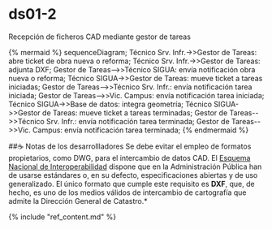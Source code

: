 # ds01-2

Recepción de ficheros CAD mediante gestor de tareas  

{% mermaid %}
sequenceDiagram;
  Técnico Srv. Infr.->>Gestor de Tareas: abre ticket de obra nueva o reforma;
  Técnico Srv. Infr.->>Gestor de Tareas: adjunta DXF;
  Gestor de Tareas-->>Técnico SIGUA: envía notificación obra nueva o reforma;
  Técnico SIGUA->>Gestor de Tareas: mueve ticket a tareas iniciadas;
  Gestor de Tareas-->>Técnico Srv. Infr.: envía notificación tarea iniciada;
  Gestor de Tareas-->>Vic. Campus: envía notificación tarea iniciada;
  Técnico SIGUA->>Base de datos: integra geometría;
  Técnico SIGUA->>Gestor de Tareas: mueve ticket a tareas terminadas;
  Gestor de Tareas-->>Técnico Srv. Infr.: envía notificación tarea terminada;
  Gestor de Tareas-->>Vic. Campus: envía notificación tarea terminada;
{% endmermaid %}

##☕ Notas de los desarrollladores
Se debe evitar el empleo de formatos propietarios, como DWG, para el intercambio de datos CAD. El [Esquema Nacional de Interoperabilidad](http://www.boe.es/boe/dias/2010/01/29/pdfs/BOE-A-2010-1331.pdf) dispone que en la Administración Pública han de usarse estándares o, en su defecto, especificaciones abiertas y de uso generalizado. El único formato que cumple este requisito es **DXF**, que, de hecho, es uno de los medios válidos de intercambio de cartografía que admite la Dirección General de Catastro.*  

{% include "ref_content.md" %}